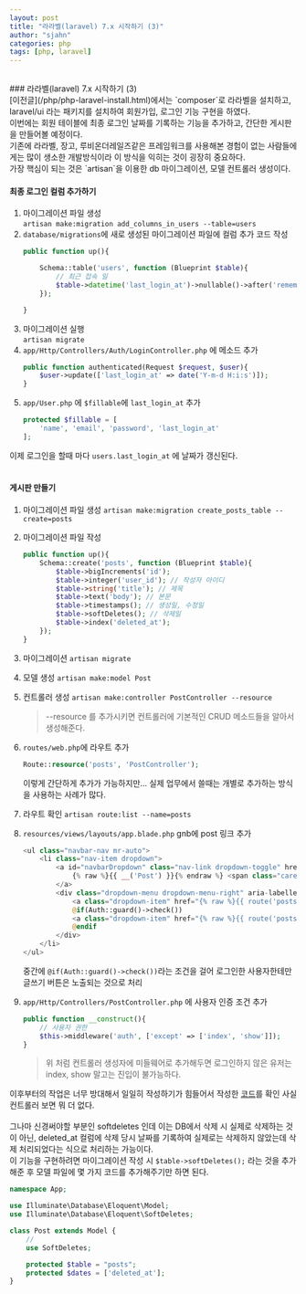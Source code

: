 ```yaml
---
layout: post
title: "라라벨(laravel) 7.x 시작하기 (3)"
author: "sjahn"
categories: php
tags: [php, laravel]
---
```


<br>
### 라라벨(laravel) 7.x 시작하기 (3)
<br>
[이전글](/php/php-laravel-install.html)에서는 `composer`로 라라벨을 설치하고, 
laravel/ui 라는 패키지를 설치하여 회원가입, 로그인 기능 구현을 하였다.  
<br>
이번에는 회원 테이블에 최종 로그인 날짜를 기록하는 기능을 추가하고, 간단한 게시판을 만들어볼 예정이다.  
<br>
기존에 라라벨, 장고, 루비온더레일즈같은 프레임워크를 사용해본 경험이 없는 사람들에게는 많이 생소한 개발방식이라 이 방식을 익히는 것이 굉장히 중요하다.  
<br>
가장 핵심이 되는 것은 `artisan`을 이용한 db 마이그레이션, 모델 컨트롤러 생성이다.  
<br>

#### 최종 로그인 컬럼 추가하기
1. 마이그레이션 파일 생성  
    `artisan make:migration add_columns_in_users --table=users`
2. `database/migrations`에 새로 생성된 마이그레이션 파일에 컬럼 추가 코드 작성
    ```php
    public function up(){

        Schema::table('users', function (Blueprint $table){
            // 최근 접속 일
            $table->datetime('last_login_at')->nullable()->after('remember_token');
        });

    }
    ```
3. 마이그레이션 실행  
    `artisan migrate`
4. `app/Http/Controllers/Auth/LoginController.php` 에 메소드 추가
    ```php
    public function authenticated(Request $request, $user){
        $user->update(['last_login_at' => date('Y-m-d H:i:s')]);
    }
    ```
5. `app/User.php` 에 `$fillable`에 `last_login_at` 추가
    ```php
    protected $fillable = [
        'name', 'email', 'password', 'last_login_at'
    ];
    ```

이제 로그인을 할때 마다 `users.last_login_at` 에 날짜가 갱신된다.
<br>
<br>

#### 게시판 만들기

1. 마이그레이션 파일 생성
    `artisan make:migration create_posts_table --create=posts`

2. 마이그레이션 파일 작성
    ```php
    public function up(){
        Schema::create('posts', function (Blueprint $table){
            $table->bigIncrements('id');
            $table->integer('user_id'); // 작성자 아이디
            $table->string('title'); // 제목
            $table->text('body'); // 본문
            $table->timestamps(); // 생성일, 수정일
            $table->softDeletes(); // 삭제일
            $table->index('deleted_at');
        });
    }
    ```

3. 마이그레이션
    `artisan migrate`

4. 모델 생성
    `artisan make:model Post`

5. 컨트롤러 생성
    `artisan make:controller PostController --resource`
    > --resource 를 추가시키면 컨트롤러에 기본적인 CRUD 메소드들을 알아서 생성해준다.

6. `routes/web.php`에 라우트 추가
    ```php
    Route::resource('posts', 'PostController');
    ```
    이렇게 간단하게 추가가 가능하지만... 실제 업무에서 쓸때는 개별로 추가하는 방식을 사용하는 사례가 많다.

7. 라우트 확인
    `artisan route:list --name=posts`

8. `resources/views/layouts/app.blade.php` gnb에 post 링크 추가
    ```php
    <ul class="navbar-nav mr-auto">
        <li class="nav-item dropdown">
            <a id="navbarDropdown" class="nav-link dropdown-toggle" href="#" role="button" data-toggle="dropdown" aria-haspopup="true" aria-expanded="false" v-pre>
                {% raw %}{{ __('Post') }}{% endraw %} <span class="caret"></span>
            </a>
            <div class="dropdown-menu dropdown-menu-right" aria-labelledby="navbarDropdown">
                <a class="dropdown-item" href="{% raw %}{{ route('posts.index') }}{% endraw %}">{% raw %}{{ __('List') }}{% endraw %}</a>
                @if(Auth::guard()->check())
                <a class="dropdown-item" href="{% raw %}{{ route('posts.create') }}{% endraw %}">{% raw %}{{ __('Write') }}{% endraw %}</a>
                @endif
            </div>
        </li>
    </ul>
    ```
    중간에 `@if(Auth::guard()->check())`라는 조건을 걸어 로그인한 사용자한테만 글쓰기 버튼은 노출되는 것으로 처리

9. `app/Http/Controllers/PostController.php` 에 사용자 인증 조건 추가
    ```php
    public function __construct(){
        // 사용자 권한
        $this->middleware('auth', ['except' => ['index', 'show']]);
    }
    ```
    > 위 처럼 컨트롤러 생성자에 미들웨어로 추가해두면 로그인하지 않은 유저는 index, show 말고는 진입이 불가능하다.

이후부터의 작업은 너무 방대해서 일일히 작성하기가 힘들어서 작성한 [코드](https://github.com/asj214/sjahn.homestead.test/blob/master/app/Http/Controllers/PostController.php)를 확인 사실 컨트롤러 보면 뭐 더 없다.  
<br>
그나마 신경써야할 부분인 softdeletes 인데 이는 DB에서 삭제 시 실제로 삭제하는 것이 아닌, deleted_at 컬럼에 삭제 당시 날짜를 기록하여
실제로는 삭제하지 않았는데 삭제 처리되었다는 식으로 처리하는 가능이다.  
이 기능을 구현하려면 마이그레이션 작성 시 `$table->softDeletes();` 라는 것을 추가해준 후 모델 파일에 몇 가지 코드를 추가해주기만 하면 된다.  

```php
namespace App;

use Illuminate\Database\Eloquent\Model;
use Illuminate\Database\Eloquent\SoftDeletes;

class Post extends Model {
    //
    use SoftDeletes;

    protected $table = "posts";
    protected $dates = ['deleted_at'];
}
```